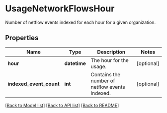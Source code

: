 # UsageNetworkFlowsHour

Number of netflow events indexed for each hour for a given organization.

## Properties
Name | Type | Description | Notes
------------ | ------------- | ------------- | -------------
**hour** | **datetime** | The hour for the usage. | [optional] 
**indexed_event_count** | **int** | Contains the number of netflow events indexed. | [optional] 

[[Back to Model list]](README.md#documentation-for-models) [[Back to API list]](README.md#documentation-for-api-endpoints) [[Back to README]](README.md)


